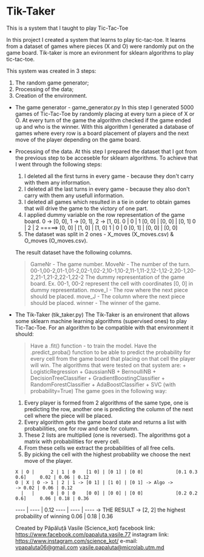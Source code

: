 # Tik-Taker
This is a system that I taught to play Tic-Tac-Toe

In this project I created a system that learns to play tic-tac-toe. It learns from a dataset of games where pieces (X and O) were randomly put on the game board. Tik-taker is more an evironment for sklearn algorithms to play tic-tac-toe.

This system was created in 3 steps:
  1) The random game generator;
  2) Processing of the data;
  3) Creation of the environment.


* The game generator - game_generator.py
  In this step I generated 5000 games of Tic-Tac-Toe by randomly placing at every turn a piece of X or O. At every turn of the game the algorithm checked if the game ended up and who is the winner. With this algorithm I generated a database of games where every row is a board placement of players and the next move of the player depending on the game board.

* Processing of the data.
  At this step I prepared the dataset that I got from the previous step to be acceseble for sklearn algorithms. To achieve that I went through the following steps:
  1. I deleted all the first turns in every game - because they don't carry with them any information.
  2. I deleted all the last turns in every game - because they also don't carry with them any usefull information.
  3. I deleted all games which resulted in a tie in order to obtain games that will drive the game to the victory of one part.
  4. I applied dummy variable on the row representation of the game board. 0 -> [0, 0], 1 -> [0, 1], 2 -> [1, 0].
      0 | 0 | 1             [0, 0] | [0, 0] | [0, 1]
      0 | 2 | 2    =====>   [0, 0] | [1, 0] | [1, 0]
      1 | 0 | 0             [0, 1] | [0, 0] | [0, 0]
  5. The dataset was split in 2 ones - X_moves (X_moves.csv) & O_moves (O_moves.csv).
  
  The result dataset have the following columns.
    > GameNr - The game number.
    > MoveNr - The number of the turn.
    > 00-1,00-2,01-1,01-2,02-1,02-2,10-1,10-2,11-1,11-2,12-1,12-2,20-1,20-2,21-1,21-2,22-1,22-2
      The dummy representation of the game board.
      Ex. 00-1, 00-2 represent the cell with coordinates [0, 0] in dummy representation.
    > move_I - The row where the next piece should be placed.
    > move_J - The column where the next piece should be placed.
    > winner - The winner of the game.
* The Tik-Taker (tik_taker.py)
  The Tik-Taker is an environent that allows some sklearn machine learning algorithms (supervised ones) to play Tic-Tac-Toe. For an algorithm to be compatible with that environment it should:
    > Have a .fit() function - to train the model.
    > Have the .predict_proba() function to be able to predict the probability for every cell from the game board that placing on that cell the player will win. The algorithms that were tested on that system are:
      + LogisticRegression
      + GaussianNB
      + BernoulliNB
      + DecisionTreeClassifier
      + GradientBoostingClassifier
      + RandomForestClassifier
      + AdaBoostClassifier
      + SVC (with probability=True)
  The game goes in the following way:
    1. Every player is formed from 2 algorithms of the same type, one is predicting the row, another one is predicting the column of the next cell where the piece will be placed.
    2. Every algorithm gets the game board state and returns a list with probabilities, one for row and one for column.
    3. These 2 lists are multiplied (one is reversed). The algorithms got a matrix with probabilities for every cell.
    4. From these cells we extract the probabilities of all free cells.
    5. By picking the cell with the highest probability we choose the next move of the player.
    
      X | O |      2 | 1 | 0    [1 0] | [0 1] | [0 0]            [0.1 0.3 0.6]     0.02 | 0.06 | 0.12
      O | X | O -> 1 | 2 | 1 -> [0 1] | [1 0] | [0 1] -> Algo ->                -> 0.02 | 0.06 | 0.12
        |   |      0 | 0 | 0    [0 0] | [0 0] | [0 0]            [0.2 0.2 0.6]     0.06 | 0.18 | 0.36
        
    ---- | ---- | 0.12
    ---- | ---- | ---- -> THE RESULT -> [2, 2] the highest probability of winning
    0.06 | 0.18 | 0.36
    
    
    Created by Păpăluță Vasile (Science_kot)
    facebook link: https://www.facebook.com/papaluta.vasile.77
    instagram link: https://www.instagram.com/science_kot/
    e-mail: vpapaluta06@gmail.com vasile.papaluta@microlab.utm.md
